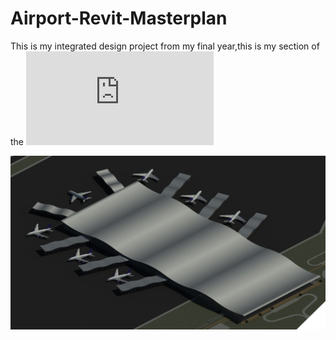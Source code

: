 # Airport-Revit-Masterplan
This is my integrated design project from my final year,this is my section of the ![Report](https://github.com/conorkelly1307/Airport-Revit-Masterplan/blob/main/Airport%20Revit%20Masterplan.pdf)



![Airport](https://raw.githubusercontent.com/conorkelly1307/Airport-Revit-Masterplan/main/Airport%20Revit%20Model.JPG)
